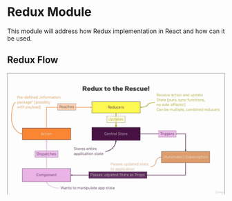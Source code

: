 # Redux Module
This module will address how Redux implementation in React and how can it be used.

## Redux Flow
![Redux Flow](./redux-flow.png?raw=true "Redux Flow")
